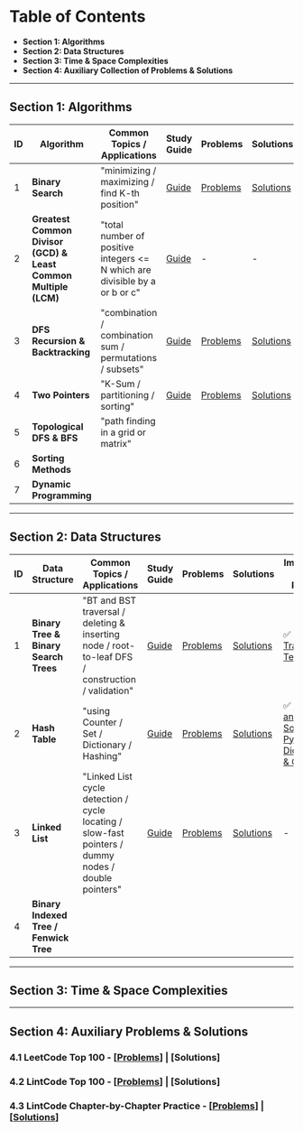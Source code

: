 # Table of Contents

- **Section 1: Algorithms**
- **Section 2: Data Structures**
- **Section 3: Time & Space Complexities**
- **Section 4: Auxiliary Collection of Problems & Solutions**

---

## Section 1: Algorithms

| ID | Algorithm | Common Topics / Applications | Study Guide | Problems | Solutions | Important Key Points
| -- | -- | -- | -- | -- | -- | -- |
| 1 | **Binary Search** | "minimizing / maximizing / find K-th position" | [Guide](https://github.com/BrandonBian/LeetCode-Notes/blob/main/algorithms/binary-search.md) | [Problems](https://github.com/BrandonBian/LeetCode-Notes/blob/main/problems-and-solutions/LeetCode/binary-search.md) | [Solutions](https://github.com/BrandonBian/LeetCode-Notes/blob/main/problems-and-solutions/LeetCode/binary-search-solutions.md) | :white_check_mark: [A Template](https://github.com/BrandonBian/LeetCode-Notes/blob/main/algorithms/binary-search.md#white_check_mark-general-template---very-good-please-memorize)
| 2 | **Greatest Common Divisor (GCD) & Least Common Multiple (LCM)** | "total number of positive integers <= N which are divisible by a or b or c" | [Guide](https://github.com/BrandonBian/LeetCode-Notes/blob/main/algorithms/gcd-lcm.md) | - | - | :white_check_mark: [Calculation Formulae in Python](https://github.com/BrandonBian/LeetCode-Notes/blob/main/algorithms/gcd-lcm.md)
| 3 | **DFS Recursion & Backtracking** | "combination / combination sum / permutations / subsets" | [Guide](https://github.com/BrandonBian/LeetCode-Notes/blob/main/algorithms/recursion-backtracking.md) | [Problems](https://github.com/BrandonBian/LeetCode-Notes/blob/main/problems-and-solutions/LeetCode/recursion-backtracking.md) | [Solutions](https://github.com/BrandonBian/LeetCode-Notes/blob/main/problems-and-solutions/LeetCode/recursion-backtracking-solutions.md) | :white_check_mark: [A Template](https://github.com/BrandonBian/LeetCode-Notes/blob/main/algorithms/recursion-backtracking.md#--backtracking-problem-solving-templates)
| 4 | **Two Pointers** | "K-Sum / partitioning / sorting" | [Guide](https://github.com/BrandonBian/LeetCode-Notes/blob/main/algorithms/two-pointers.md) | [Problems](https://github.com/BrandonBian/LeetCode-Notes/blob/main/problems-and-solutions/LeetCode/two-pointers.md) | [Solutions](https://github.com/BrandonBian/LeetCode-Notes/blob/main/problems-and-solutions/LeetCode/two-pointers-solutions.md) | -
| 5 | **Topological DFS & BFS** | "path finding in a grid or matrix" | 
| 6 | **Sorting Methods** | 
| 7 | **Dynamic Programming** | 

---

## Section 2: Data Structures

| ID | Data Structure | Common Topics / Applications | Study Guide | Problems | Solutions | Important Key Points
| -- | -- | -- | -- | -- | -- | -- |
| 1 | **Binary Tree & Binary Search Trees** | "BT and BST traversal / deleting & inserting node / root-to-leaf DFS / construction / validation" | [Guide](https://github.com/BrandonBian/LeetCode-Notes/blob/main/data-structures/binary-tree.md) | [Problems](https://github.com/BrandonBian/LeetCode-Notes/blob/main/problems-and-solutions/LeetCode/binary-tree.md) | [Solutions](https://github.com/BrandonBian/LeetCode-Notes/blob/main/problems-and-solutions/LeetCode/binary-tree-solutions.md) | :white_check_mark: [Traversal Templates](https://github.com/BrandonBian/LeetCode-Notes/blob/main/algorithms/recursion-backtracking.md#--backtracking-problem-solving-templates)
| 2 | **Hash Table** | "using Counter / Set / Dictionary / Hashing" | [Guide](https://github.com/BrandonBian/LeetCode-Notes/blob/main/data-structures/hash-table.md) | [Problems](https://github.com/BrandonBian/LeetCode-Notes/blob/main/problems-and-solutions/LeetCode/hash-table.md) | [Solutions](https://github.com/BrandonBian/LeetCode-Notes/blob/main/problems-and-solutions/LeetCode/hash-table-solutions.md) | :white_check_mark: [Using and Sorting Python Dictionary & Counter](https://github.com/BrandonBian/LeetCode-Notes/blob/main/data-structures/hash-table.md#--python-dictionary-and-counters-and-how-to-sort-them)
| 3 | **Linked List** | "Linked List cycle detection / cycle locating / slow-fast pointers / dummy nodes / double pointers" | [Guide](https://github.com/BrandonBian/LeetCode-Notes/blob/main/data-structures/linked-list.md) | [Problems](https://github.com/BrandonBian/LeetCode-Notes/blob/main/problems-and-solutions/LeetCode/linked-list.md) | [Solutions](https://github.com/BrandonBian/LeetCode-Notes/blob/main/problems-and-solutions/LeetCode/linked-list-solutions.md) | -
| 4 | **Binary Indexed Tree / Fenwick Tree** |

---

## Section 3: Time & Space Complexities

---

## Section 4: Auxiliary Problems & Solutions

### 4.1 LeetCode Top 100 - [[Problems](https://github.com/BrandonBian/LeetCode-Notes/blob/main/problems-and-solutions/LeetCode/top100.md)] | [Solutions]


### 4.2 LintCode Top 100 - [[Problems](https://github.com/BrandonBian/LeetCode-Notes/blob/main/problems-and-solutions/LintCode/top100.md)] | [Solutions]


### 4.3 LintCode Chapter-by-Chapter Practice - [[Problems](https://github.com/BrandonBian/LeetCode-Notes/blob/main/problems-and-solutions/LintCode/chapter-by-chapter.md)] | [[Solutions](https://github.com/BrandonBian/LeetCode-Notes/blob/main/problems-and-solutions/LintCode/chapter-by-chapter-solutions.md)]

